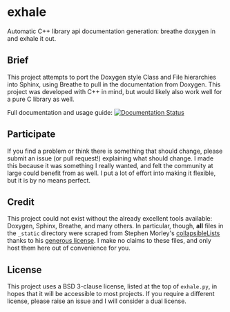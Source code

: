 # exhale

Automatic C++ library api documentation generation: breathe doxygen in and exhale it out.

## Brief

This project attempts to port the Doxygen style Class and File hierarchies into Sphinx,
using Breathe to pull in the documentation from Doxygen.  This project was developed
with C++ in mind, but would likely also work well for a pure C library as well.

Full documentation and usage guide: [![Documentation Status](https://readthedocs.org/projects/exhale/badge/?version=latest)](http://exhale.readthedocs.io/en/latest/?badge=latest)

## Participate

If you find a problem or think there is something that should change, please submit an
issue (or pull request!) explaining what should change.  I made this because it was
something I really wanted, and felt the community at large could benefit from as well.
I put a lot of effort into making it flexible, but it is by no means perfect.

## Credit

This project could not exist without the already excellent tools available: Doxygen,
Sphinx, Breathe, and many others.  In particular, though, **all** files in the
`_static` directory were scraped from Stephen Morley's
[collapsibleLists](http://code.stephenmorley.org/javascript/collapsible-lists/) thanks
to his [generous license](http://code.stephenmorley.org/about-this-site/copyright/).  I
make no claims to these files, and only host them here out of convenience for you.

## License

This project uses a BSD 3-clause license, listed at the top of `exhale.py`, in hopes
that it will be accessible to most projects.  If you require a different license, please
raise an issue and I will consider a dual license.
